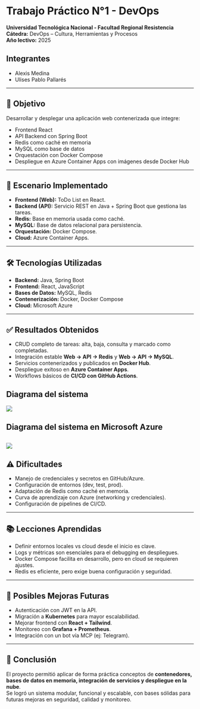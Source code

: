 # Trabajo Práctico N°1 - DevOps  
**Universidad Tecnológica Nacional - Facultad Regional Resistencia**  
**Cátedra:** DevOps – Cultura, Herramientas y Procesos  
**Año lectivo:** 2025  

## Integrantes
- Alexis Medina  
- Ulises Pablo Pallarés  

---

## 🎯 Objetivo
Desarrollar y desplegar una aplicación web contenerizada que integre:  
- Frontend React  
- API Backend con Spring Boot  
- Redis como caché en memoria  
- MySQL como base de datos  
- Orquestación con Docker Compose  
- Despliegue en Azure Container Apps con imágenes desde Docker Hub  

---

## 📌 Escenario Implementado
- **Frontend (Web):** ToDo List en React.  
- **Backend (API):** Servicio REST en Java + Spring Boot que gestiona las tareas.  
- **Redis:** Base en memoria usada como caché.  
- **MySQL:** Base de datos relacional para persistencia.  
- **Orquestación:** Docker Compose.  
- **Cloud:** Azure Container Apps.  

---

## 🛠️ Tecnologías Utilizadas
- **Backend:** Java, Spring Boot  
- **Frontend:** React, JavaScript  
- **Bases de Datos:** MySQL, Redis  
- **Contenerización:** Docker, Docker Compose  
- **Cloud:** Microsoft Azure  

---

## ✅ Resultados Obtenidos
- CRUD completo de tareas: alta, baja, consulta y marcado como completadas.  
- Integración estable **Web → API → Redis** y **Web → API → MySQL**.  
- Servicios contenerizados y publicados en **Docker Hub**.  
- Despliegue exitoso en **Azure Container Apps**.  
- Workflows básicos de **CI/CD con GitHub Actions**.  

## Diagrama del sistema

![ ](https://i.imgur.com/cfZuqER.png)

## Diagrama del sistema en Microsoft Azure

![ ](https://i.imgur.com/7179r2t.png)
---

## ⚠️ Dificultades
- Manejo de credenciales y secretos en GitHub/Azure.  
- Configuración de entornos (dev, test, prod).  
- Adaptación de Redis como caché en memoria.  
- Curva de aprendizaje con Azure (networking y credenciales).  
- Configuración de pipelines de CI/CD.  

---

## 📚 Lecciones Aprendidas
- Definir entornos locales vs cloud desde el inicio es clave.  
- Logs y métricas son esenciales para el debugging en despliegues.  
- Docker Compose facilita en desarrollo, pero en cloud se requieren ajustes.  
- Redis es eficiente, pero exige buena configuración y seguridad.  

---

## 🚀 Posibles Mejoras Futuras
- Autenticación con JWT en la API.  
- Migración a **Kubernetes** para mayor escalabilidad.  
- Mejorar frontend con **React + Tailwind**.  
- Monitoreo con **Grafana + Prometheus**.  
- Integración con un bot vía MCP (ej: Telegram).  

---

## 📌 Conclusión
El proyecto permitió aplicar de forma práctica conceptos de **contenedores, bases de datos en memoria, integración de servicios y despliegue en la nube**.  
Se logró un sistema modular, funcional y escalable, con bases sólidas para futuras mejoras en seguridad, calidad y monitoreo.  
